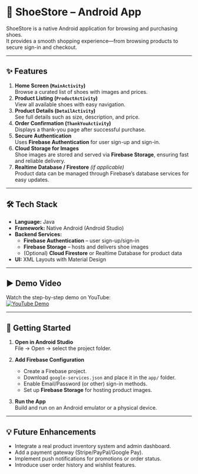 # 👟 ShoeStore – Android App

ShoeStore is a native Android application for browsing and purchasing shoes.  
It provides a smooth shopping experience—from browsing products to secure sign-in and checkout.

---

## ✨ Features
1. **Home Screen (`MainActivity`)**  
   Browse a curated list of shoes with images and prices.
2. **Product Listing (`ProductActivity`)**  
   View all available shoes with easy navigation.
3. **Product Details (`DetailActivity`)**  
   See full details such as size, description, and price.
4. **Order Confirmation (`ThankYouActivity`)**  
   Displays a thank-you page after successful purchase.
5. **Secure Authentication**  
   Uses **Firebase Authentication** for user sign-up and sign-in.
6. **Cloud Storage for Images**  
   Shoe images are stored and served via **Firebase Storage**, ensuring fast and reliable delivery.
7. **Realtime Database / Firestore** *(if applicable)*  
   Product data can be managed through Firebase’s database services for easy updates.

---

## 🛠 Tech Stack
- **Language:** Java  
- **Framework:** Native Android (Android Studio)  
- **Backend Services:**  
  - **Firebase Authentication** – user sign-up/sign-in  
  - **Firebase Storage** – hosts and delivers shoe images  
  - (Optional) **Cloud Firestore** or Realtime Database for product data  
- **UI:** XML Layouts with Material Design

---

## ▶️ Demo Video
Watch the step-by-step demo on YouTube:  
[![YouTube Demo](https://img.shields.io/badge/Watch-Video-red?logo=youtube)](https://youtu.be/MQxgyRCpQSQ?si=NXylbCQpCdvhN0HT)

---

## 🚀 Getting Started

1. **Open in Android Studio**  
   File → Open → select the project folder.

2. **Add Firebase Configuration**
   - Create a Firebase project.
   - Download `google-services.json` and place it in the `app/` folder.
   - Enable Email/Password (or other) sign-in methods.
   - Set up **Firebase Storage** for hosting product images.

3. **Run the App**  
   Build and run on an Android emulator or a physical device.

---

## 💡 Future Enhancements
- Integrate a real product inventory system and admin dashboard.
- Add a payment gateway (Stripe/PayPal/Google Pay).
- Implement push notifications for promotions or order status.
- Introduce user order history and wishlist features.
